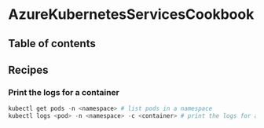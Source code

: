 # AzureKubernetesServicesCookbook
## Table of contents
## Recipes
### Print the logs for a container
```powershell
kubectl get pods -n <namespace> # list pods in a namespace
kubectl logs <pod> -n <namespace> -c <container> # print the logs for a container
```